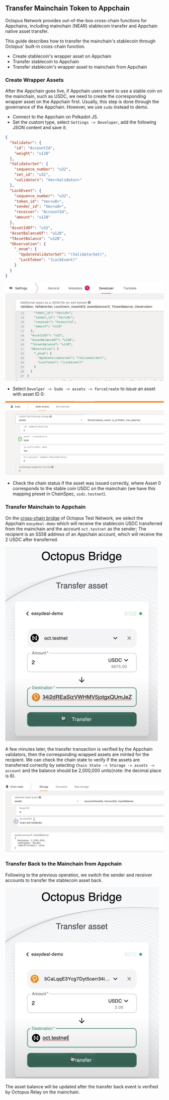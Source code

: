 ## Transfer Mainchain Token to Appchain

Octopus Network provides out-of-the-box cross-chain functions for Appchains, including mainchain (NEAR) stablecoin transfer and Appchain native asset transfer.

This guide describes how to transfer the mainchain's stablecoin through Octopus' built-in cross-chain function. 

* Create stablecoin's wrapper asset on Appchain
* Transfer stablecoin to Appchain
* Transfer stablecoin's wrapper asset to mainchain from Appchain


### Create Wrapper Assets

After the Appchain goes live, if Appchain users want to use a stable coin on the mainchain, such as USDC, we need to create the corresponding wrapper asset on the Appchain first. Usually, this step is done through the governance of the Appchain. However, we use `sudo` instead to demo.

* Connect to the Appchain on Polkadot JS. 
* Set the custom type, select `Settings -> Developer`, add the following JSON content and save it:

```json
{
  "Validator": {
    "id": "AccountId",
    "weight": "u128"
  },
  "ValidatorSet": {
    "sequence_number": "u32",
    "set_id": "u32",
    "validators": "Vec<Validator>"
  },
  "LockEvent": {
    "sequence_number": "u32",
    "token_id": "Vec<u8>",
    "sender_id": "Vec<u8>",
    "receiver": "AccountId",
    "amount": "u128"
  },
  "AssetIdOf": "u32",
  "AssetBalanceOf": "u128",
  "TAssetBalance": "u128",
  "Observation": {
    "_enum": {
      "UpdateValidatorSet": "(ValidatorSet)",
      "LockToken": "(LockEvent)"
    }
  }
}
```

![custom_type](../images/guides/custom_type.jpg)

* Select `Develper -> Sudo -> assets -> forceCreate` to issue an asset with asset ID 0:

![Create Asset](../images/guides/create_asset.png)

* Check the chain status if the asset was issued correctly, where Asset 0 corresponds to the stable coin USDC on the mainchain (we have this mapping preset in ChainSpec, `usdc.testnet`).


### Transfer Mainchain to Appchain

On the [cross-chain bridge](https://bridge.testnet.oct.network/) of Octopus Test Network, we select the Appchain `easydeal-demo` which will receive the stablecoin USDC  transferred from the mainchain and the account `oct.testnet` as the sender; The recipient is an SS58 address of an Appchain account, which will receive the 2 USDC after transferred.

![Transfer USDC assets](../images/guides/transfer_usdc.jpg)

A few minutes later, the transfer transaction is verified by the Appchain validators, then the corresponding wrapped assets are minted for the recipient. We can check the chain state to verify if the assets are transferred correctly by selecting `Chain State -> Storage -> assets -> account` and the balance should be 2,000,000 units(note: the decimal place is 6).

![Map Asset Balance](../images/guides/appchain_balance.jpg)

### Transfer Back to the Mainchain from Appchain

Following to the previous operation, we switch the sender and receiver accounts to transfer the stablecoin asset back.

![Redeem USDC assets](../images/guides/redeem_usdc.jpg)

The asset balance will be updated after the transfer back event is verified by Octopus Relay on the mainchain.
